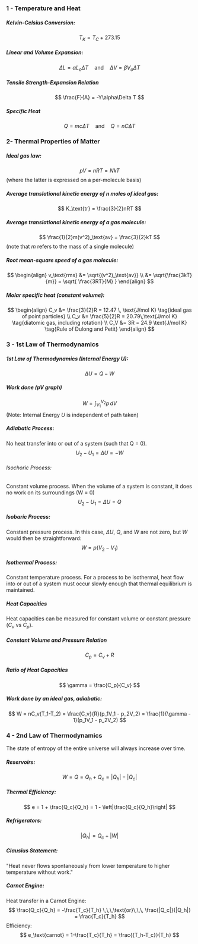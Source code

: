 ### 1 - Temperature and Heat
##### Kelvin-Celsius Conversion:
$$
T_K = T_C + 273.15
$$
##### Linear and Volume Expansion:
$$
\Delta L = \alpha L_o\Delta T \quad \text{and} \quad \Delta V = \beta V_o\Delta T \tag{where $3\alpha = \beta$}
$$
##### Tensile Strength-Expansion Relation
$$
\frac{F}{A} = -Y\alpha\Delta T
$$
##### Specific Heat
$$
Q = mc\Delta T \quad \text{and} \quad Q = nC\Delta T \tag{$C$ is molar specific heat}
$$

### 2- Thermal Properties of Matter
##### Ideal gas law:
$$
pV = nRT = NkT
$$
(where the latter is expressed on a per-molecule basis)

##### Average translational kinetic energy of $n$ moles of ideal gas:
$$
K_\text{tr} = \frac{3}{2}nRT
$$
##### Average translational kinetic energy of a gas molecule:
$$
\frac{1}{2}m(v^2)_\text{av} = \frac{3}{2}kT
$$
(note that $m$ refers to the mass of a single molecule)

##### Root mean-square speed of a gas molecule:
$$
\begin{align}
v_\text{rms} &= \sqrt{(v^2)_\text{av}} \\
&= \sqrt{\frac{3kT}{m}} = \sqrt{ \frac{3RT}{M} }
\end{align}
$$
##### Molar specific heat (constant volume):
$$
\begin{align}
C_v &= \frac{3}{2}R = 12.47 \, \text{J/mol K} \tag{ideal gas of point particles} \\
C_v &= \frac{5}{2}R = 20.79\,\text{J/mol K} \tag{diatomic gas, including rotation} \\
C_V &= 3R = 24.9 \text{J/mol K} \tag{Rule of Dulong and Petit}
\end{align}
$$
### 3 - 1st Law of Thermodynamics
##### 1st Law of Thermodynamics (Internal Energy $U$):
$$
\Delta U = Q-W
$$
##### Work done (pV graph)
$$
W = \int_{V_1}^{V_2} p \, dV \tag{or area under the pV curve}
$$
(Note: Internal Energy $U$ is independent of path taken)

##### Adiabatic Process:
No heat transfer into or out of a system (such that Q = 0).
$$
U_2 - U_1 = \Delta U = -W
$$
###### Isochoric Process:
Constant volume process.
When the volume of a system is constant, it does no work on its surroundings (W = 0)
$$
U_2 - U_1 = \Delta U = Q
$$

##### Isobaric Process:
Constant pressure process.
In this case, $\Delta U$, $Q$, and $W$ are not zero, but $W$ would then be straightforward:
$$
W = p(V_2-V_1)
$$

##### Isothermal Process:
Constant temperature process.
For a process to be isothermal, heat flow into or out of a system must occur slowly enough that thermal equilibrium is maintained.

##### Heat Capacities
Heat capacities can be measured for constant volume or constant pressure ($C_v$ vs $C_p$).

##### Constant Volume and Pressure Relation
$$
C_p = C_v + R
$$
##### Ratio of Heat Capacities
$$
\gamma = \frac{C_p}{C_v}
$$
##### Work done by an ideal gas, adiabatic:
$$
W = nC_v(T_1-T_2) = \frac{C_v}{R}(p_1V_1 - p_2V_2) = \frac{1}{\gamma - 1}(p_1V_1 - p_2V_2)
$$
### 4 - 2nd Law of Thermodynamics
The state of entropy of the entire universe will always increase over time.

##### Reservoirs:
$$
W = Q = Q_h + Q_c = |Q_h| - |Q_c|
$$
##### Thermal Efficiency:
$$
e = 1 + \frac{Q_c}{Q_h} = 1 - \left|\frac{Q_c}{Q_h}\right|
$$

##### Refrigerators:
$$
|Q_h| = Q_c + |W|
$$
##### Clausius Statement:
"Heat never flows spontaneously from lower temperature to higher temperature without work."

##### Carnot Engine:
Heat transfer in a Carnot Engine:
$$
\frac{Q_c}{Q_h} = -\frac{T_c}{T_h} \,\,\,\text{or}\,\,\, \frac{|Q_c|}{|Q_h|} = \frac{T_c}{T_h}
$$
Efficiency:
$$
e_\text{carnot} = 1-\frac{T_c}{T_h} = \frac{{T_h-T_c}}{T_h}
$$